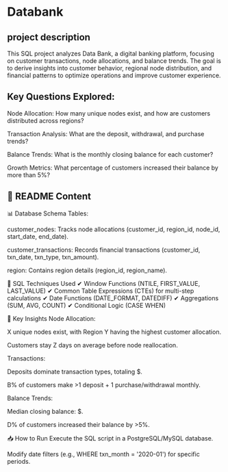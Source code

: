 # Databank
## project description
This SQL project analyzes Data Bank, a digital banking platform, focusing on customer transactions, node allocations, and balance trends. The goal is to derive insights into customer behavior, regional node distribution, and financial patterns to optimize operations and improve customer experience.

## Key Questions Explored:
Node Allocation: How many unique nodes exist, and how are customers distributed across regions?

Transaction Analysis: What are the deposit, withdrawal, and purchase trends?

Balance Trends: What is the monthly closing balance for each customer?

Growth Metrics: What percentage of customers increased their balance by more than 5%?

## 📂 README Content
📊 Database Schema
Tables:

customer_nodes: Tracks node allocations (customer_id, region_id, node_id, start_date, end_date).

customer_transactions: Records financial transactions (customer_id, txn_date, txn_type, txn_amount).

region: Contains region details (region_id, region_name).

🔧 SQL Techniques Used
✔ Window Functions (NTILE, FIRST_VALUE, LAST_VALUE)
✔ Common Table Expressions (CTEs) for multi-step calculations
✔ Date Functions (DATE_FORMAT, DATEDIFF)
✔ Aggregations (SUM, AVG, COUNT)
✔ Conditional Logic (CASE WHEN)

🚀 Key Insights
Node Allocation:

X unique nodes exist, with Region Y having the highest customer allocation.

Customers stay Z days on average before node reallocation.

Transactions:

Deposits dominate transaction types, totaling $.

B% of customers make >1 deposit + 1 purchase/withdrawal monthly.

Balance Trends:

Median closing balance: $.

D% of customers increased their balance by >5%.

📥 How to Run
Execute the SQL script in a PostgreSQL/MySQL database.

Modify date filters (e.g., WHERE txn_month = '2020-01') for specific periods.
